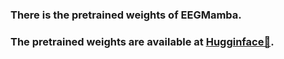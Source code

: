 ### There is the pretrained weights of EEGMamba.

### The pretrained weights are available at [Hugginface🤗](https://huggingface.co/weighting666/EEGMamba).